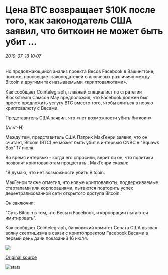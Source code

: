 # Цена BTC возвращает $10K после того, как законодатель США заявил, что биткоин не может быть убит ...

###### 2019-07-18 10:07

Но продолжающийся анализ проекта Весов Facebook в Вашингтоне, похоже, просвещает законодателей о ключевых различиях между Bitcoin и другими так называемыми «криптовалютами».

Как сообщает Cointelegraph, главный специалист по стратегии Blockstream Самсон Мау предположил, что Facebook должен был просто предложить услугу BTC вместо того, чтобы влиться в новую криптовалюту с Весами.

Представитель США заявил, что «нет возможности убить биткоин»

(Альт-Н)

Между тем, представитель США Патрик МакГенри заявил, что он считает, Bitcoin (BTC) не может быть убит в интервью CNBC в "Squawk Box" 17 июля.

Во время интервью - когда его спросили, верит ли он, что политики позволят криптовалютам процветать , МакГенри сказал:

"Я думаю, что нет возможности убить Bitcoin.

МакГенри также отметил, что новые криптовалюты, поддерживаемые стартапами или корпорациями, пытаются повторить успех децентрализованной сети открытого доступа Bitcoin.

Он заключил:

"Суть Bitcoin в том, что Весы и Facebook, и корпорации пытаются имитировать".

Как сообщает Cointelegraph, банковский комитет Сената США вызвал волну скептицизма в связи с криптопроектом Facebook Весами в первый день дачи показаний 16 июля.

![](https://s3.cointelegraph.com/storage/uploads/view/7deea6e0957ba149c88a3a0c416ce570.png)

[Original source](https://cointelegraph.com/news/btc-price-reclaims-10k-after-us-lawmaker-says-bitcoin-cant-be-killed)

![stats](https://c.statcounter.com/11760860/0/a89fa40b/1/ "stats")